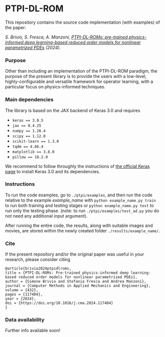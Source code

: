 # PTPI-DL-ROM

This repository contains the source code implementation (with examples) of the paper: 

*S. Brivio, S. Fresca, A. Manzoni, [PTPI-DL-ROMs: pre-trained physics-informed deep learning-based reduced order models for nonlinear parametrized PDEs](https://www.sciencedirect.com/science/article/pii/S0045782524006595) (2024).*

### Purpose
Other than including an implementation of the PTPI-DL-ROM paradigm, the purpose of the present library is to provide the users with a low-level, 
highly-configurable and versatile framework for operator learning,
with a particular focus on physics-informed techniques.

### Main dependencies
The library is based on the JAX backend of Keras 3.0 and requires
* ```keras == 3.0.5```
* ```jax == 0.4.25```
* ```numpy == 1.26.4```
* ```scipy == 1.12.0```
* ```scikit-learn == 1.3.0```
* ```tqdm == 4.66.4```
* ```matplotlib == 3.8.0```
* ```pillow == 10.2.0```
  
We recommend to follow throughly the instructions of [the official Keras page](https://keras.io/getting_started/) to install Keras 3.0 and its dependencies.

### Instructions
To run the code examples, go to ```./ptpi/examples```, and then run the code relative to the example *example_name* with
```python example_name.py train``` to run both training and testing stages or ```python example_name.py test``` to run only the testing phase.
(note: to run ```./ptpi/examples/test_ad.py``` you do not need any additional input argument).

After running the entire code, the results, along with suitable images and movies, are stored within the newly created folder ```./results/example_name/```.



### Cite
If the present repository and/or the original paper was useful in your research, 
please consider citing

```
@article{brivio2024ptpidlroms,
title = {PTPI-DL-ROMs: Pre-trained physics-informed deep learning-based reduced order models for nonlinear parametrized PDEs},
author = {Simone Brivio and Stefania Fresca and Andrea Manzoni},
journal = {Computer Methods in Applied Mechanics and Engineering},
volume = {432},
pages = {117404},
year = {2024},
doi = {https://doi.org/10.1016/j.cma.2024.117404}
}
```

### Data availability
Further info available soon!
